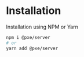 # Installation

Installation using NPM or Yarn
```bash
npm i @pxe/server
# or
yarn add @pxe/server
```